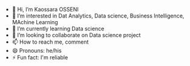 - 👋 Hi, I’m Kaossara OSSENI
- 👀 I’m interested in Dat Analytics, Data science, Business Intelligence, MAchine Learning
- 🌱 I’m currently learning Data science
- 💞️ I’m looking to collaborate on Data science project
- 📫 How to reach me, comment
- 😄 Pronouns: he/his
- ⚡ Fun fact: I'm reliable

<!---
Osseni94/Osseni94 is a ✨ special ✨ repository because its `README.md` (this file) appears on your GitHub profile.
You can click the Preview link to take a look at your changes.
--->
